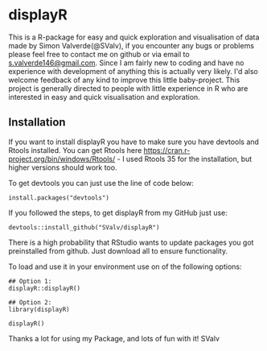 # displayR
This is a R-package for easy and quick exploration and visualisation of data made by Simon Valverde(@SValv), if you encounter any bugs or problems please feel free to contact me on github or via email to s.valverde146@gmail.com. Since I am fairly new to coding and have no experience with development of anything this is actually very likely. I'd also welcome feedback of any kind to improve this little baby-project.   This project is generally directed to people with little experience in R who are interested in easy and quick visualisation and exploration.

## Installation

If you want to install displayR you have to make sure you have devtools and Rtools installed.
You can get Rtools here https://cran.r-project.org/bin/windows/Rtools/ - I used Rtools 35 for the installation, but higher versions should work too.

To get devtools you can just use the line of code below:
```{r ,echo=T,eval=F}
install.packages("devtools")
```

If you followed the steps, to get displayR from my GitHub just use:

```{r ,echo=T,eval=F}
devtools::install_github("SValv/displayR")
```
There is a high probability that RStudio wants to update packages you got preinstalled from github. Just download all to ensure functionality.

To load and use it in your environment use on of the following options:

```{r}
## Option 1:
displayR::displayR()

## Option 2: 
library(displayR)

displayR()
```
Thanks a lot for using my Package, and lots of fun with it!
SValv
